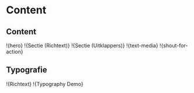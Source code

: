 # Content

## Content

!{hero}
!{Sectie (Richtext)}
!{Sectie (Uitklappers)}
!{text-media}
!{shout-for-action}

## Typografie

!{Richtext}
!{Typography Demo}
